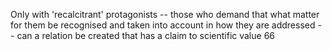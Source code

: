Only with 'recalcitrant' protagonists -- those who demand that what matter for them be recognised and taken into account in how they are addressed -- can a relation be created that has a claim to scientific value 66


